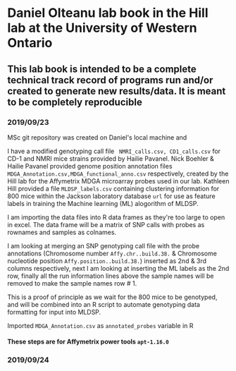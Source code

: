 # Daniel Olteanu lab book in the Hill lab at the University of Western Ontario
## This lab book is intended to be a complete technical track record of programs run and/or created to generate new results/data. It is meant to be completely reproducible
### 2019/09/23
MSc git repository was created on Daniel's local machine and

I have a modified genotyping call file ` NMRI_calls.csv, CD1_calls.csv` for CD-1 and NMRI mice strains provided by Hailie Pavanel. Nick Boehler & Hailie Pavanel provided genome position annotation files ` MDGA_Annotation.csv,MDGA_functional_anno.csv ` respectively, created by the Hill lab for the Affymetrix MDGA microarray probes used in our lab. Kathleen Hill provided a file `MLDSP_labels.csv` containing clustering information for 800 mice within the Jackson laboratory database `url` for use as feature labels in training the Machine learning (ML) alogorithm of MLDSP.

I am importing the data files into R data frames as they're too large to open in excel. The data frame will be a matrix of SNP calls with  probes as rownames and samples as colnames.

I am looking at merging an SNP genotyping call file with the probe annotations (Chromosome number `Affy.chr..build.38.` & Chromosome nucleotide position `Affy.position..build.38.`) inserted as 2nd & 3rd columns respectively, next I am looking at inserting the ML labels as the 2nd row, finally all the run information lines above the sample names will be removed to make the sample names row \# 1.

This is a proof of principle as we wait for the 800 mice to be genotyped, and will be combined into an R script to automate genotyping data formatting for input into MLDSP.

Imported `MDGA_Annotation.csv` as `annotated_probes` variable in R
#### These steps are for Affymetrix power tools `apt-1.16.0`
### 2019/09/24

